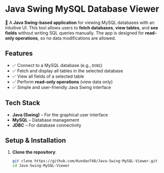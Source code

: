 # Java Swing MySQL Database Viewer

🚀 A **Java Swing-based application** for viewing MySQL databases with an intuitive UI. This tool allows users to **fetch databases**, **view tables**, and **see fields** without writing SQL queries manually. The app is designed for **read-only operations**, so no data modifications are allowed.

## Features

- ✅ Connect to a MySQL database (e.g., `DSN1`)
- ✅ Fetch and display all tables in the selected database
- ✅ View all fields of a selected table
- ✅ Perform **read-only operations** (view data only)
- ✅ Simple and user-friendly Java Swing interface

## Tech Stack

- **Java (Swing)** – For the graphical user interface
- **MySQL** – Database management
- **JDBC** – For database connectivity

## Setup & Installation

1. **Clone the repository**:
   ```bash
   git clone https://github.com/Kundan748/Java-Swing-MySQL-Viewer.git
   cd Java-Swing-MySQL-Viewer
